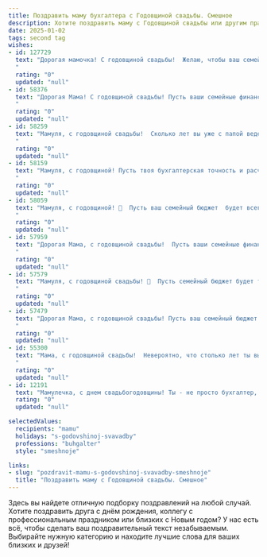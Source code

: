 ```yaml
---
title: Поздравить маму бухгалтера с Годовщиной свадьбы. Смешное
description: Хотите поздравить маму с Годовщиной свадьбы или другим праздником? Наш ИИ создаст незабываемое поздравление, а вы обязательно выделитесь среди других.  
date: 2025-01-02
tags: second tag
wishes:
- id: 127729
  text: "Дорогая мамочка! С годовщиной свадьбы!  Желаю, чтобы ваш семейный бюджет был таким же прочным и стабильным, как ваша любовь, проверенная годами!  Надеюсь, вы с папой уже подсчитали, сколько миллионов вы сэкономили на совместном проживании, и планируете потратить эту сумму на кругосветное путешествие…  или хотя бы на новый пылесос!  С праздником!
  "
  rating: "0"
  updated: "null"
- id: 58376
  text: "Дорогая Мама! С годовщиной свадьбы! Пусть ваши семейные финансы всегда будут в плюсе, как бухгалтерские отчеты после вашей работы! Будьте счастливы и полны любви, как дебет с кредитом после удачного баланса! 🎉🥂
  "
  rating: "0"
  updated: "null"
- id: 58259
  text: "Мамуля, с годовщиной свадьбы!  Сколько лет вы уже с папой ведете семейный бюджет, как опытные бухгалтеры?  Надеюсь, в этом году прибыль от любви и счастья была рекордной! 😉💐
  "
  rating: "0"
  updated: "null"
- id: 58159
  text: "Мамуля, с годовщиной! Пусть твоя бухгалтерская точность и расчетливость всегда приносят вам с папой только прибыль в виде счастья, любви и, конечно же, внуков! 😉🎉
  "
  rating: "0"
  updated: "null"
- id: 58059
  text: "Мамуля, с годовщиной! 🥂  Пусть ваш семейный бюджет  будет всегда в плюсе, как  и ваша  любовь, проверенная годами бухгалтерского учёта! 🎉
  "
  rating: "0"
  updated: "null"
- id: 57959
  text: "Дорогая Мама, с годовщиной свадьбы!  Пусть ваши семейные финансы всегда будут в плюсе, как отчеты, которые ты составляешь на работе.  Желаем вам долгих лет любви и процветания, чтобы ваш бюджет всегда был \"золотым\"! 🎉💰❤️
  "
  rating: "0"
  updated: "null"
- id: 57579
  text: "Мамуля, с годовщиной свадьбы! 🎉  Пусть семейный бюджет будет таким же прочным, как твоя бухгалтерская отчетность, а любовь - стабильнее курса доллара! 😉
  "
  rating: "0"
  updated: "null"
- id: 57479
  text: "Дорогая Мама, с годовщиной свадьбы! Пусть ваш семейный бюджет всегда будет в плюсе, как и твоя бухгалтерская отчетность! 😉🥂
  "
  rating: "0"
  updated: "null"
- id: 55300
  text: "Мама, с годовщиной свадьбы!  Невероятно, что столько лет ты выдерживаешь папу -  настоящий бухгалтерский сюрприз!  Пусть ваш бюджет всегда будет в плюсе, а любовь - в дебете! 😉🎉
  "
  rating: "0"
  updated: "null"
- id: 12191
  text: "Мамулечка, с днем свадьбогодовщины! Ты - не просто бухгалтер, ты - главный кассир в моём сердце. Пусть каждый год нашей совместной жизни будет как отчётность – без ошибок и с правильным подсчётом радостей. Поздравляю с годовщиной и желаю, чтобы наши отношения всегда были в плюсе, а любовь – в красном цвете!"
  rating: "0"
  updated: "null"

selectedValues:
  recipients: "mamu"
  holidays: "s-godovshinoj-svavadby"
  professions: "buhgalter"
  style: "smeshnoje"

links:
- slug: "pozdravit-mamu-s-godovshinoj-svavadby-smeshnoje"
  title: "Поздравить маму с Годовщиной свадьбы. Смешное"
---
```


Здесь вы найдете отличную подборку поздравлений на любой случай.
Хотите поздравить друга с днём рождения, коллегу с профессиональным праздником или близких с Новым годом? У нас есть всё, чтобы сделать ваш поздравительный текст незабываемым. Выбирайте нужную категорию и находите лучшие слова для ваших близких и друзей!
